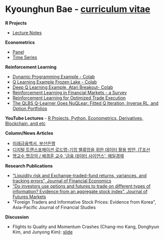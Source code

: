 # Kyounghun Bae - [curriculum vitae](https://docs.google.com/document/d/19u1QBQvUehMQGxHp0P3L7aFquuuIFjUjkgAKavTAts0/edit?usp=sharing)

**R Projects**
* [Lecture Notes](https://github.com/khbae/r-project-lecture)

**Econometrics**
* [Panel](https://github.com/khbae/econometrics)
* [Time Series](https://github.com/khbae/trading)

**Reinforcement Learning**
* [Dynamic Programming Example - Colab](https://github.com/khbae/khbae.github.io/blob/main/Dynamic_Programming.ipynb)
* [Q Learning Example Frozen Lake - Colab](https://github.com/khbae/data-analytics-process/blob/main/1_강화학습(Reinforcement_Learning).ipynb)
* [Deep Q Learning Example, Atari Breakout- Colab](https://github.com/khbae/khbae.github.io/blob/main/Deep_Q_Learning_for_Atari_Breakout.ipynb)
* [Reinforcement Learning in Financial Markets - a Survey](https://github.com/khbae/data-analytics-process/blob/main/1032172355.pdf)
* [Reinforcement Learning for Optimized Trade Execution](https://github.com/khbae/data-analytics-process/blob/main/1143844.1143929.pdf)
* [The QLBS Q-Learner Goes NuQLear: Fitted Q Iteration, Inverse RL, and Option Portfolios](https://github.com/khbae/data-analytics-process/blob/main/1801.06077.pdf)

**YouTube Lectures** - [R Projects, Python, Econometrics, Derivatives, Blockchain, and etc](https://github.com/khbae/YouTube)

**Column/News Articles**
* [미래금융백서, 부산은행](https://github.com/khbae/techfinance)
* [디지털 트랜스포메이션 로드맵-기업 밸류업을 위한 데이터 활용 방안, IT조선](http://it.chosun.com/site/data/html_dir/2020/11/20/2020112000405.html)
* [명교수 명강의 / 배경훈 교수 '금융 데이터 사이언스', 매일경제](https://www.mk.co.kr/news/special-edition/view/2020/04/442281/)

**Research Publications**
* [“Liquidity risk and Exchange-traded-fund returns, variances, and tracking errors”, Journal of Financial Economics](https://www.sciencedirect.com/science/article/abs/pii/S0304405X20301276)
* [“Do investors use options and futures to trade on different types of information? Evidence from an aggregate stock index”, Journal of Futures Markets](https://hanyang.elsevierpure.com/en/publications/do-investors-use-options-and-futures-to-trade-on-different-types-)
* "Foreign Traders and Informative Stock Prices: Evidence from Korea", Asia-Pacific Journal of Financial Studies

**Discussion** 
* Flights to Quality and Momentum Crashes (Chang-mo Kang, Donghyun Kim, and Junyong Kim): [slide](https://docs.google.com/presentation/d/1oHG3NiK1kzKE4ZDpHKYmsFZdmRNeNJcpqd-BVNd5L2U/edit?usp=sharing) 
